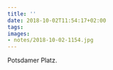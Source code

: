 ```yaml
---
title: ''
date: 2018-10-02T11:54:17+02:00
tags:
images:
- notes/2018-10-02-1154.jpg
---
```

Potsdamer Platz.
